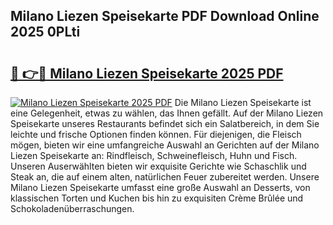 ## Milano Liezen Speisekarte PDF Download Online 2025 0PLti

# <h2><a href="http://gcdtiz.nevu.top/?p=Milano+Liezen+Speisekarte">🔗 👉🔴 Milano Liezen Speisekarte 2025 PDF</a></h2>

[![Milano Liezen Speisekarte 2025 PDF](https://i.imgur.com/dBaPXMq.png)](http://gcdtiz.nevu.top/?p=Milano+Liezen+Speisekarte)
Die Milano Liezen Speisekarte ist eine Gelegenheit, etwas zu wählen, das Ihnen gefällt. Auf der Milano Liezen Speisekarte unseres Restaurants befindet sich ein Salatbereich, in dem Sie leichte und frische Optionen finden können. Für diejenigen, die Fleisch mögen, bieten wir eine umfangreiche Auswahl an Gerichten auf der Milano Liezen Speisekarte an: Rindfleisch, Schweinefleisch, Huhn und Fisch. Unseren Auserwählten bieten wir exquisite Gerichte wie Schaschlik und Steak an, die auf einem alten, natürlichen Feuer zubereitet werden. Unsere Milano Liezen Speisekarte umfasst eine große Auswahl an Desserts, von klassischen Torten und Kuchen bis hin zu exquisiten Crème Brûlée und Schokoladenüberraschungen.
